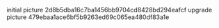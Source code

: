 initial picture 2d8b5dba16c7ba1456bb9704cd8428bd294eafcf 
upgrade picture 479ebaa1ace6bf5b9263ed69c065ea480df83a1e
